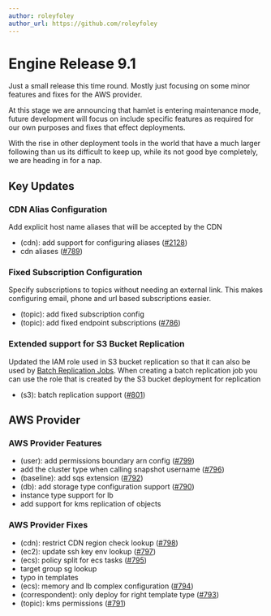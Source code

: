 ```yaml
---
author: roleyfoley
author_url: https://github.com/roleyfoley
---
```


# Engine Release 9.1

Just a small release this time round. Mostly just focusing on some minor features and fixes for the AWS provider.

At this stage we are announcing that hamlet is entering maintenance mode, future development will focus on include specific features as required for our own purposes and fixes that effect deployments.

With the rise in other deployment tools in the world that have a much larger following than us its difficult to keep up, while its not good bye completely, we are heading in for a nap.

## Key Updates

### CDN Alias Configuration

Add explicit host name aliases that will be accepted by the CDN

* (cdn): add support for configuring aliases ([#2128](https://github.com/hamlet-io/engine/issues/2128))
* cdn aliases ([#789](https://github.com/hamlet-io/engine-plugin-aws/issues/789))

### Fixed Subscription Configuration

Specify subscriptions to topics without needing an external link. This makes configuring email, phone and url based subscriptions easier.

* (topic): add fixed subscription config
* (topic): add fixed endpoint subscriptions ([#786](https://github.com/hamlet-io/engine-plugin-aws/issues/786))

### Extended support for S3 Bucket Replication

Updated the IAM role used in S3 bucket replication so that it can also be used by [Batch Replication Jobs](https://docs.aws.amazon.com/AmazonS3/latest/userguide/s3-batch-replication-batch.html). When creating a batch replication job you can use the role that is created by the S3 bucket deployment for replication

* (s3): batch replication support ([#801](https://github.com/hamlet-io/engine-plugin-aws/issues/801))

## AWS Provider

### AWS Provider Features

* (user): add permissions boundary arn config ([#799](https://github.com/hamlet-io/engine-plugin-aws/issues/799))
* add the cluster type when calling snapshot username ([#796](https://github.com/hamlet-io/engine-plugin-aws/issues/796))
* (baseline): add sqs extension ([#792](https://github.com/hamlet-io/engine-plugin-aws/issues/792))
* (db): add storage type configuration support ([#790](https://github.com/hamlet-io/engine-plugin-aws/issues/790))
* instance type support for lb
* add support for kms replication of objects

### AWS Provider Fixes

* (cdn): restrict CDN region check lookup ([#798](https://github.com/hamlet-io/engine-plugin-aws/issues/798))
* (ec2): update ssh key env lookup ([#797](https://github.com/hamlet-io/engine-plugin-aws/issues/797))
* (ecs): policy split for ecs tasks ([#795](https://github.com/hamlet-io/engine-plugin-aws/issues/795))
* target group sg lookup
* typo in templates
* (ecs): memory and lb complex configuration ([#794](https://github.com/hamlet-io/engine-plugin-aws/issues/794))
* (correspondent): only deploy for right template type ([#793](https://github.com/hamlet-io/engine-plugin-aws/issues/793))
* (topic): kms permissions ([#791](https://github.com/hamlet-io/engine-plugin-aws/issues/791))
